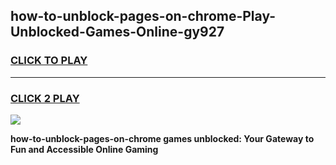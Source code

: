 
## how-to-unblock-pages-on-chrome-Play-Unblocked-Games-Online-gy927
<h3>
<a href="https://premium76.site?title=how-to-unblock-pages-on-chrome&ref=25A">CLICK TO PLAY</a></h3>
<hr>

<h3>
<a href="https://premium76.site?title=how-to-unblock-pages-on-chrome&ref=25A">CLICK 2 PLAY</a>
  
</h3>

<a href="https://premium76.site?title=how-to-unblock-pages-on-chrome&ref=25A"><img src="https://clearcache.store/games.png"></a>


**how-to-unblock-pages-on-chrome games unblocked: Your Gateway to Fun and Accessible Online Gaming**
